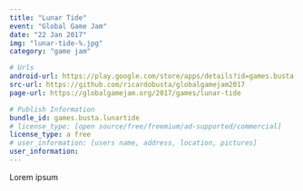 ```yaml
---
title: "Lunar Tide"
event: "Global Game Jam"
date: "22 Jan 2017"
img: "lunar-tide-%.jpg"
category: "game jam"

# Urls
android-url: https://play.google.com/store/apps/details?id=games.busta.lunartide
src-url: https://github.com/ricardobusta/globalgamejam2017
page-url: https://globalgamejam.org/2017/games/lunar-tide

# Publish Information
bundle_id: games.busta.lunartide
# license_type: [open source/free/freemium/ad-supported/commercial]
license_type: a free
# user_information: [users name, address, location, pictures]
user_information: 
---
```

Lorem ipsum